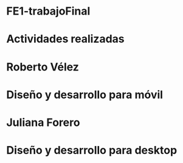# FE1-trabajoFinal

# Actividades realizadas

# Roberto Vélez
# Diseño y desarrollo para móvil

# Juliana Forero
# Diseño y desarrollo para desktop 